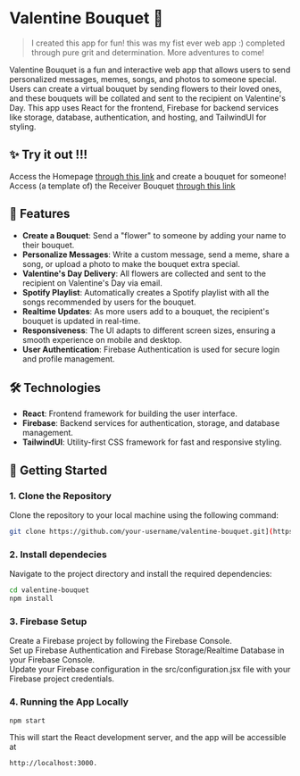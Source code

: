 # Valentine Bouquet 🌸
> I created this app for fun! this was my fist ever web app :) completed through pure grit and determination. More adventures to come!

Valentine Bouquet is a fun and interactive web app that allows users to send personalized messages, memes, songs, and photos to someone special. Users can create a virtual bouquet by sending flowers to their loved ones, and these bouquets will be collated and sent to the recipient on Valentine's Day. This app uses React for the frontend, Firebase for backend services like storage, database, authentication, and hosting, and TailwindUI for styling.

## ✨ Try it out !!!
Access the Homepage [through this link](https://valentines-project-b2201.web.app/) and create a bouquet for someone! \
Access (a template of) the Receiver Bouquet [through this link](https://valentines-project-b2201.web.app/Bouquet/Testperson_8BE1A9F1-82BE-4FE5-9185-83769B75D272) 

## 🎯 Features

- **Create a Bouquet**: Send a "flower" to someone by adding your name to their bouquet.
- **Personalize Messages**: Write a custom message, send a meme, share a song, or upload a photo to make the bouquet extra special.
- **Valentine's Day Delivery**: All flowers are collected and sent to the recipient on Valentine's Day via email.
- **Spotify Playlist**: Automatically creates a Spotify playlist with all the songs recommended by users for the bouquet.
- **Realtime Updates**: As more users add to a bouquet, the recipient's bouquet is updated in real-time.
- **Responsiveness**: The UI adapts to different screen sizes, ensuring a smooth experience on mobile and desktop.
- **User Authentication**: Firebase Authentication is used for secure login and profile management.

## 🛠 Technologies

- **React**: Frontend framework for building the user interface.
- **Firebase**: Backend services for authentication, storage, and database management.
- **TailwindUI**: Utility-first CSS framework for fast and responsive styling.

## 🚀 Getting Started

### 1. Clone the Repository

Clone the repository to your local machine using the following command:
```bash
git clone https://github.com/your-username/valentine-bouquet.git](https://github.com/heyitssakinah/valentinesproject2025.git
```
### 2. Install dependecies 

Navigate to the project directory and install the required dependencies:
```bash
cd valentine-bouquet
npm install
```

### 3. Firebase Setup

Create a Firebase project by following the Firebase Console.\
Set up Firebase Authentication and Firebase Storage/Realtime Database in your Firebase Console.\
Update your Firebase configuration in the src/configuration.jsx file with your Firebase project credentials.

### 4. Running the App Locally
```bash
npm start
```
This will start the React development server, and the app will be accessible at 
```bash
http://localhost:3000.
```




